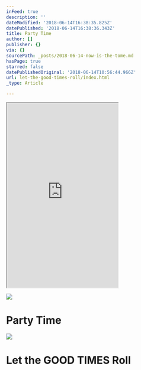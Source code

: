 ```yaml
---
inFeed: true
description: ''
dateModified: '2018-06-14T16:38:35.825Z'
datePublished: '2018-06-14T16:38:36.343Z'
title: Party Time
author: []
publisher: {}
via: {}
sourcePath: _posts/2018-06-14-now-is-the-tome.md
hasPage: true
starred: false
datePublishedOriginal: '2018-06-14T10:56:44.966Z'
url: let-the-good-times-roll/index.html
_type: Article

---
```

<iframe src="https://the-grid.github.io/ed-userhtml/?g=eJxdjk0OgyAUhK9CWHQpoDE2jehZUJ6FFPoIP5r29FW7czUzXyaZ6e0SlQeS4iypyTmkB2PBqQ_EarUesJrRs9VqQFZ3reBN0_FRlYxHSYqbQwy7nESVBJJTslmdjaQt370B-zRZ0vouKDm3JowaoqRHEaaXzco53JbiXJojwJt4_F7RJQ89-_8eftSnQ7Q" height="500" style=""></iframe>

![](https://the-grid-user-content.s3-us-west-2.amazonaws.com/edb2494e-ca71-4cbb-83a7-b7ede5462fbd.jpg)

# Party Time
![](https://the-grid-user-content.s3-us-west-2.amazonaws.com/7e9c920f-4b7e-4921-86f0-3d4da35cbd2d.jpg)

# Let the GOOD TIMES Roll